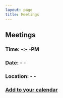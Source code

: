 ```yaml
---
layout: page
title: Meetings
---
```

## Meetings

### Time: -:- -PM

### Date: - -

### Location: - -

### [Add to your calendar](/assets/Test-Repeated-Meeting.ics "calendar")